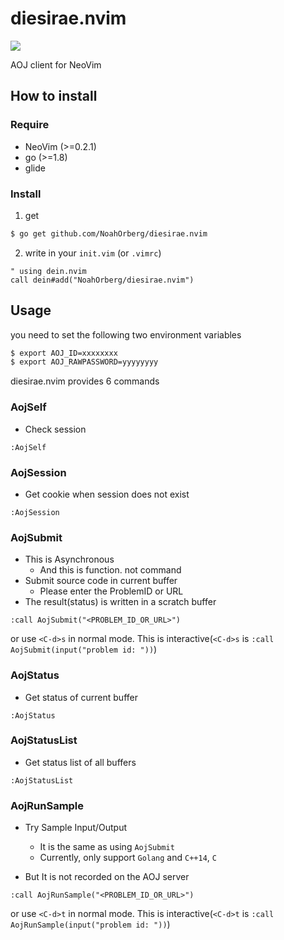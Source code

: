 # diesirae.nvim

![](https://travis-ci.org/NoahOrberg/diesirae.nvim.svg?branch=master)

AOJ client for NeoVim  

## How to install
### Require

- NeoVim (>=0.2.1)
- go (>=1.8)
- glide

### Install 

1. get
``` sh
$ go get github.com/NoahOrberg/diesirae.nvim
```

2. write in your `init.vim` (or `.vimrc`)
``` vim
" using dein.nvim
call dein#add("NoahOrberg/diesirae.nvim")
```

## Usage

you need to set the following two environment variables

``` sh
$ export AOJ_ID=xxxxxxxx
$ export AOJ_RAWPASSWORD=yyyyyyyy
```

diesirae.nvim provides 6 commands 

### AojSelf
- Check session

``` vim
:AojSelf
```

### AojSession

- Get cookie when session does not exist

``` vim
:AojSession
```

### AojSubmit
- This is Asynchronous
  - And this is function. not command
- Submit source code in current buffer
  - Please enter the ProblemID or URL
- The result(status) is written in a scratch buffer

``` vim
:call AojSubmit("<PROBLEM_ID_OR_URL>")
```

or use `<C-d>s` in normal mode. 
This is interactive(`<C-d>s` is `:call AojSubmit(input("problem id: "))`) 

<!--
#### example
![](./img/XXXXX.gif)
-->

### AojStatus

- Get status of current buffer

``` vim
:AojStatus
```

### AojStatusList

- Get status list of all buffers

``` vim
:AojStatusList
```

### AojRunSample

- Try Sample Input/Output
  - It is the same as using `AojSubmit`
  - Currently, only support `Golang` and `C++14`, `C`

- But It is not recorded on the AOJ server

``` vim
:call AojRunSample("<PROBLEM_ID_OR_URL>")
```

or use `<C-d>t` in normal mode.
This is interactive(`<C-d>t` is `:call AojRunSample(input("problem id: "))`) 

<!--
#### example
![](./img/XXXXX.gif)
-->

